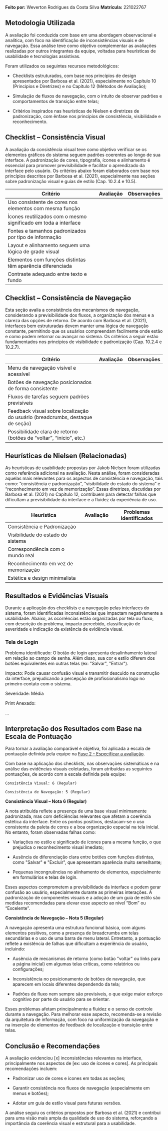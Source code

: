 <!-- Avaliação da Consistência Visual e de Navegação -->
**Feito por:** Weverton Rodrigues da Costa Silva
**Matrícula:** 221022767

## Metodologia Utilizada

A avaliação foi conduzida com base em uma abordagem observacional e analítica, com foco na identificação de inconsistências visuais e de navegação. Essa análise teve como objetivo complementar as avaliações realizadas por outros integrantes da equipe, voltadas para heurísticas de usabilidade e tecnologias assistivas.

Foram utilizados os seguintes recursos metodológicos:

- Checklists estruturados, com base nos princípios de design apresentados por Barbosa et al. (2021), especialmente no Capítulo 10 (Princípios e Diretrizes) e no Capítulo 12 (Métodos de Avaliação);

- Simulação de fluxos de navegação, com o intuito de observar padrões e comportamentos de transição entre telas;

- Critérios inspirados nas heurísticas de Nielsen e diretrizes de padronização, com ênfase nos princípios de consistência, visibilidade e reconhecimento.

## Checklist – Consistência Visual

A avaliação da consistência visual teve como objetivo verificar se os elementos gráficos do sistema seguem padrões coerentes ao longo de sua interface. A padronização de cores, tipografia, ícones e alinhamento é essencial para promover previsibilidade e facilitar o aprendizado da interface pelo usuário. Os critérios abaixo foram elaborados com base nos princípios descritos por Barbosa et al. (2021), especialmente nas seções sobre padronização visual e guias de estilo (Cap. 10.2.4 e 10.5).

| Critério                                                        | Avaliação | Observações |
| --------------------------------------------------------------- | --------------- | ----------- |
| Uso consistente de cores nos elementos com mesma função         |                 |             |
| Ícones reutilizados com o mesmo significado em toda a interface |                 |             |
| Fontes e tamanhos padronizados por tipo de informação           |                 |             |
| Layout e alinhamento seguem uma lógica de grade visual          |                 |             |
| Elementos com funções distintas têm aparência diferenciada      |                 |             |
| Contraste adequado entre texto e fundo                          |                 |             |


## Checklist – Consistência de Navegação

Esta seção avalia a consistência dos mecanismos de navegação, considerando a previsibilidade dos fluxos, a organização dos menus e a clareza das opções de retorno. De acordo com Barbosa et al. (2021), interfaces bem estruturadas devem manter uma lógica de navegação constante, permitindo que os usuários compreendam facilmente onde estão e como podem retornar ou avançar no sistema. Os critérios a seguir estão fundamentados nos princípios de visibilidade e padronização (Cap. 10.2.4 e 10.2.7).

| Critério                                                                      | Avaliação | Observações |
| ----------------------------------------------------------------------------- | --------------- | ----------- |
| Menu de navegação visível e acessível                                         |                 |             |
| Botões de navegação posicionados de forma consistente                         |                 |             |
| Fluxos de tarefas seguem padrões previsíveis                                  |                 |             |
| Feedback visual sobre localização do usuário (breadcrumbs, destaque de seção) |                 |             |
| Possibilidade clara de retorno (botões de “voltar”, “início”, etc.)           |                 |             |

## Heurísticas de Nielsen (Relacionadas)

As heurísticas de usabilidade propostas por Jakob Nielsen foram utilizadas como referência adicional na avaliação. Nesta análise, foram consideradas aquelas mais relevantes para os aspectos de consistência e navegação, tais como: “consistência e padronização”, “visibilidade do estado do sistema” e “reconhecimento em vez de memorização”. Essas diretrizes, discutidas por Barbosa et al. (2021) no Capítulo 12, contribuem para detectar falhas que dificultam a previsibilidade da interface e a fluidez da experiência de uso.

| Heurística                           | Avaliação | Problemas Identificados |
| ------------------------------------ | --------------- | ----------------------- |
| Consistência e Padronização          |                 |                         |
| Visibilidade do estado do sistema    |                 |                         |
| Correspondência com o mundo real     |                 |                         |
| Reconhecimento em vez de memorização |                 |                         |
| Estética e design minimalista        |                 |                         |

## Resultados e Evidências Visuais

Durante a aplicação dos checklists e a navegação pelas interfaces do sistema, foram identificadas inconsistências que impactam negativamente a usabilidade. Abaixo, as ocorrências estão organizadas por tela ou fluxo, com descrição do problema, impacto percebido, classificação de severidade e indicação da existência de evidência visual.

### Tela de Login

Problema identificado: O botão de login apresenta desalinhamento lateral em relação ao campo de senha. Além disso, sua cor e estilo diferem dos botões equivalentes em outras telas (ex: "Salvar", "Entrar").

Impacto: Pode causar confusão visual e transmitir descuido na construção da interface, prejudicando a percepção de profissionalismo logo no primeiro contato com o sistema.

Severidade: Média

Print Anexado: 

...

## Interpretação dos Resultados com Base na Escala de Pontuação

Para tornar a avaliação comparável e objetiva, foi aplicada a escala de pontuação definida pela equipe na [Fase 2 - Especificar a avaliação]().

Com base na aplicação dos checklists, nas observações sistemáticas e na análise das evidências visuais coletadas, foram atribuídas as seguintes pontuações, de acordo com a escala definida pela equipe:

    Consistência Visual: 6 (Regular)

    Consistência de Navegação: 5 (Regular)

**Consistência Visual – Nota 6 (Regular)**

A nota atribuída reflete a presença de uma base visual minimamente padronizada, mas com deficiências relevantes que afetam a coerência estética da interface. Entre os pontos positivos, destacam-se o uso consistente da paleta de cores e a boa organização espacial na tela inicial. No entanto, foram observadas falhas como:

- Variações no estilo e significado de ícones para a mesma função, o que prejudica o reconhecimento visual imediato;

- Ausência de diferenciação clara entre botões com funções distintas, como "Salvar" e "Excluir", que apresentam aparência muito semelhante;

- Pequenas incongruências no alinhamento de elementos, especialmente em formulários e telas de login.

Esses aspectos comprometem a previsibilidade da interface e podem gerar confusão ao usuário, especialmente durante as primeiras interações. A padronização de componentes visuais e a adoção de um guia de estilo são medidas recomendadas para elevar esse aspecto ao nível “Bom” ou “Excelente”.

**Consistência de Navegação – Nota 5 (Regular)**

A navegação apresenta uma estrutura funcional básica, com alguns elementos positivos, como a presença de breadcrumbs em telas secundárias e o uso de uma barra de menu lateral. Entretanto, a pontuação reflete a existência de falhas que dificultam a experiência do usuário, incluindo:

- Ausência de mecanismos de retorno (como botão "voltar" ou links para a página inicial) em algumas telas críticas, como relatórios ou configurações;

- Inconsistência no posicionamento de botões de navegação, que aparecem em locais diferentes dependendo da tela;

- Padrões de fluxo nem sempre são previsíveis, o que exige maior esforço cognitivo por parte do usuário para se orientar.

Esses problemas afetam principalmente a fluidez e o senso de controle durante a navegação. Para melhorar esse aspecto, recomenda-se a revisão da arquitetura de informação, com foco na uniformização da navegação e na inserção de elementos de feedback de localização e transição entre telas.

## Conclusão e Recomendações

A avaliação evidenciou [x] inconsistências relevantes na interface, principalmente nos aspectos de [ex: uso de ícones e cores]. As principais recomendações incluem:

- Padronizar uso de cores e ícones em todas as seções;

- Garantir consistência nos fluxos de navegação (especialmente em menus e botões);

- Adotar um guia de estilo visual para futuras versões.

A análise seguiu os critérios propostos por Barbosa et al. (2021) e contribui para uma visão mais ampla da qualidade de uso do sistema, reforçando a importância da coerência visual e estrutural para a usabilidade.

